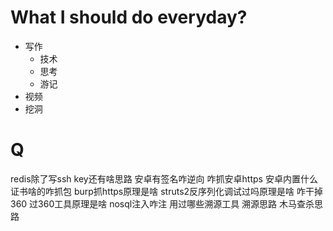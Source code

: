 # What I should do everyday?

- 写作
    - 技术
    - 思考
    - 游记
- 视频
- 挖洞



# Q
redis除了写ssh key还有啥思路
安卓有签名咋逆向
咋抓安卓https
安卓内置什么证书啥的咋抓包
burp抓https原理是啥
struts2反序列化调试过吗原理是啥
咋干掉360
过360工具原理是啥
nosql注入咋注
用过哪些溯源工具
溯源思路
木马查杀思路
